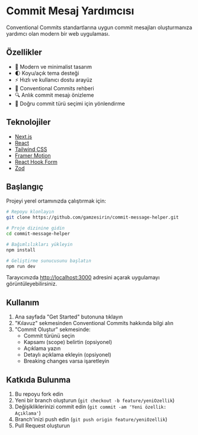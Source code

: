 # Commit Mesaj Yardımcısı

Conventional Commits standartlarına uygun commit mesajları oluşturmanıza yardımcı olan modern bir web uygulaması.

## Özellikler

- 🎨 Modern ve minimalist tasarım
- 🌓 Koyu/açık tema desteği
- ⚡ Hızlı ve kullanıcı dostu arayüz
- 📝 Conventional Commits rehberi
- 🔍 Anlık commit mesajı önizleme
- 🎯 Doğru commit türü seçimi için yönlendirme

## Teknolojiler

- [Next.js](https://nextjs.org/)
- [React](https://reactjs.org/)
- [Tailwind CSS](https://tailwindcss.com/)
- [Framer Motion](https://www.framer.com/motion/)
- [React Hook Form](https://react-hook-form.com/)
- [Zod](https://zod.dev/)

## Başlangıç

Projeyi yerel ortamınızda çalıştırmak için:

```bash
# Repoyu klonlayın
git clone https://github.com/gamzesirin/commit-message-helper.git

# Proje dizinine gidin
cd commit-message-helper

# Bağımlılıkları yükleyin
npm install

# Geliştirme sunucusunu başlatın
npm run dev
```

Tarayıcınızda [http://localhost:3000](http://localhost:3000) adresini açarak uygulamayı görüntüleyebilirsiniz.

## Kullanım

1. Ana sayfada "Get Started" butonuna tıklayın
2. "Kılavuz" sekmesinden Conventional Commits hakkında bilgi alın
3. "Commit Oluştur" sekmesinde:
   - Commit türünü seçin
   - Kapsamı (scope) belirtin (opsiyonel)
   - Açıklama yazın
   - Detaylı açıklama ekleyin (opsiyonel)
   - Breaking changes varsa işaretleyin

## Katkıda Bulunma

1. Bu repoyu fork edin
2. Yeni bir branch oluşturun (`git checkout -b feature/yeniOzellik`)
3. Değişikliklerinizi commit edin (`git commit -am 'Yeni özellik: Açıklama'`)
4. Branch'inizi push edin (`git push origin feature/yeniOzellik`)
5. Pull Request oluşturun

